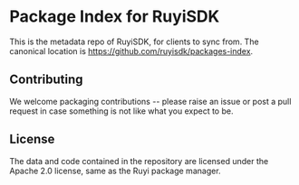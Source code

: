 # Package Index for RuyiSDK

This is the metadata repo of RuyiSDK, for clients to sync from.
The canonical location is https://github.com/ruyisdk/packages-index.

## Contributing

We welcome packaging contributions -- please raise an issue or post a pull
request in case something is not like what you expect to be.

## License

The data and code contained in the repository are licensed under the Apache
2.0 license, same as the Ruyi package manager.
